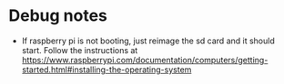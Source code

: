 # Debug notes

* If raspberry pi is not booting, just reimage the sd card and it should start.
  Follow the instructions at https://www.raspberrypi.com/documentation/computers/getting-started.html#installing-the-operating-system
